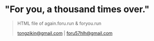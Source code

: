 # "For you, a thousand times over."

> HTML file of again.foru.run &amp; foryou.run
> 
> tongzikin@gmail.com | foru57hlh@gmail.com
